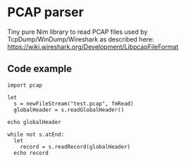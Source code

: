 # PCAP parser
Tiny pure Nim library to read PCAP files used by TcpDump/WinDump/Wireshark as described here: https://wiki.wireshark.org/Development/LibpcapFileFormat

## Code example
```
import pcap

let
  s = newFileStream("test.pcap", fmRead)
  globalHeader = s.readGlobalHeader()

echo globalHeader

while not s.atEnd:
  let
    record = s.readRecord(globalHeader)
  echo record
```